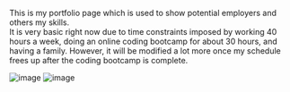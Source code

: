 This is my portfolio page which is used to show potential employers and others my skills.  
It is very basic right now due to time constraints imposed by working 40 hours a week, doing an online coding bootcamp for about 30 hours,
and having a family.  However, it will be modified a lot more once my schedule frees up after the coding bootcamp is complete.

![image](https://user-images.githubusercontent.com/88810406/135866460-f2f2ac12-fe6a-460e-b568-dac840ef1fc7.png)
![image](https://user-images.githubusercontent.com/88810406/135866794-7ec06a23-159a-4329-aaad-c463ef2509fc.png)
